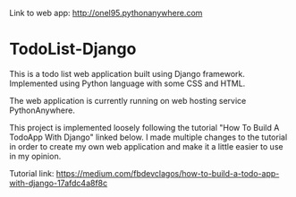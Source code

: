 Link to web app: http://onel95.pythonanywhere.com

# TodoList-Django
This is a todo list web application built using Django framework. Implemented using Python language with some CSS and HTML.

The web application is currently running on web hosting service PythonAnywhere.

This project is implemented loosely following the tutorial "How To Build A TodoApp With Django" linked below. I made multiple
changes to the tutorial in order to create my own web application and make it a little easier to use in my opinion. 

Tutorial link: https://medium.com/fbdevclagos/how-to-build-a-todo-app-with-django-17afdc4a8f8c
